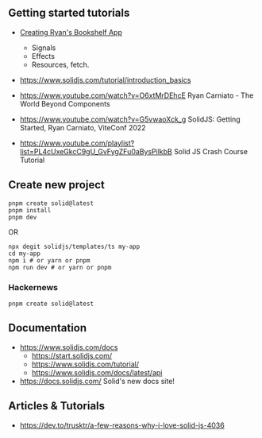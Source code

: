 
## Getting started tutorials

- [Creating Ryan's Bookshelf App](https://docs.solidjs.com/guides/tutorials/getting-started-with-solid/welcome)
  - Signals
  - Effects
  - Resources, fetch.
- https://www.solidjs.com/tutorial/introduction_basics


- https://www.youtube.com/watch?v=O6xtMrDEhcE Ryan Carniato - The World Beyond Components
- https://www.youtube.com/watch?v=G5vwaoXck_g SolidJS: Getting Started, Ryan Carniato, ViteConf 2022
- https://www.youtube.com/playlist?list=PL4cUxeGkcC9gU_GvFygZFu0aBysPilkbB Solid JS Crash Course Tutorial

## Create new project

    pnpm create solid@latest
    pnpm install
    pnpm dev

OR

    npx degit solidjs/templates/ts my-app
    cd my-app
    npm i # or yarn or pnpm
    npm run dev # or yarn or pnpm

### Hackernews

    pnpm create solid@latest

## Documentation

- https://www.solidjs.com/docs
  - https://start.solidjs.com/
  - https://www.solidjs.com/tutorial/
  - https://www.solidjs.com/docs/latest/api
- https://docs.solidjs.com/ Solid's new docs site!




## Articles & Tutorials

- https://dev.to/trusktr/a-few-reasons-why-i-love-solid-js-4036
